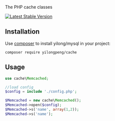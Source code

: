 The PHP cache classes

[![Latest Stable Version](https://poser.pugx.org/yilongpeng/cache/v/stable)](https://packagist.org/packages/yilongpeng/cache)


## Installation

Use [composer](http://getcomposer.org) to install yilong/mysql in your project:
```
composer require yilongpeng/cache
```


## Usage
```php
use cache\Memcached;

//load config
$config = include './config.php';

$Memcached = new cache\Memcached();
$Memcached->open($config);
$Memcached->s('name', array(1,2));
$Memcached->s('name');
```


